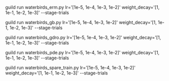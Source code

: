 guild run waterbirds_erm.py lr='[1e-5, 1e-4, 1e-3, 1e-2]' weight_decay='[1, 1e-1, 1e-2, 1e-3]' --stage-trials

guild run waterbirds_gb.py lr='[1e-5, 1e-4, 1e-3, 1e-2]' weight_decay='[1, 1e-1, 1e-2, 1e-3]' --stage-trials

guild run waterbirds_gdro.py lr='[1e-5, 1e-4, 1e-3, 1e-2]' weight_decay='[1, 1e-1, 1e-2, 1e-3]' --stage-trials

guild run waterbirds_pde.py lr='[1e-5, 1e-4, 1e-3, 1e-2]' weight_decay='[1, 1e-1, 1e-2, 1e-3]' --stage-trials

guild run waterbirds_spare_train.py lr='[1e-5, 1e-4, 1e-3, 1e-2]' weight_decay='[1, 1e-1, 1e-2, 1e-3]' --stage-trials